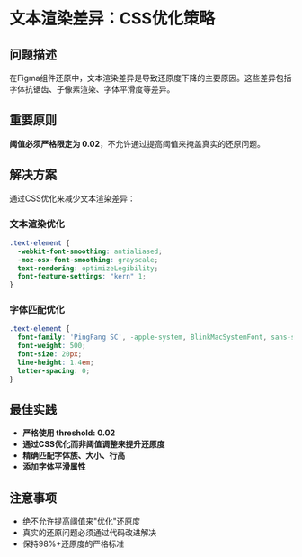 # 文本渲染差异：CSS优化策略

## 问题描述
在Figma组件还原中，文本渲染差异是导致还原度下降的主要原因。这些差异包括字体抗锯齿、子像素渲染、字体平滑度等差异。

## 重要原则
**阈值必须严格限定为 0.02**，不允许通过提高阈值来掩盖真实的还原问题。

## 解决方案
通过CSS优化来减少文本渲染差异：

### 文本渲染优化
```css
.text-element {
  -webkit-font-smoothing: antialiased;
  -moz-osx-font-smoothing: grayscale;
  text-rendering: optimizeLegibility;
  font-feature-settings: "kern" 1;
}
```

### 字体匹配优化
```css
.text-element {
  font-family: 'PingFang SC', -apple-system, BlinkMacSystemFont, sans-serif;
  font-weight: 500;
  font-size: 20px;
  line-height: 1.4em;
  letter-spacing: 0;
}
```

## 最佳实践
- **严格使用 threshold: 0.02**
- **通过CSS优化而非阈值调整来提升还原度**
- **精确匹配字体族、大小、行高**
- **添加字体平滑属性**

## 注意事项
- 绝不允许提高阈值来"优化"还原度
- 真实的还原问题必须通过代码改进解决
- 保持98%+还原度的严格标准 